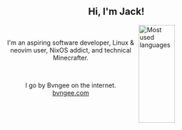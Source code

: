 <h2 align="center">Hi, I'm Jack!</h2>


<a href="#">
  <img align="right" width="40%" height="220px" src="https://github-readme-stats.bvngee.com/top-langs?username=Bvngee&theme=dark&langs_count=10&layout=compact&hide_border=true&bg_color=0D1117" alt="Most used languages">
</a>

<br />

<p align="center">
  I'm an aspiring software developer, Linux & neovim user, NixOS addict, and technical Minecrafter.
</p>

<br />

<p align="center">
  I go by Bvngee on the internet.
  <br />
  <a href="https://bvngee.com">bvngee.com</a>
</p>
